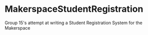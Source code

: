 # MakerspaceStudentRegistration
Group 15's attempt at writing a Student Registration System for the Makerspace
